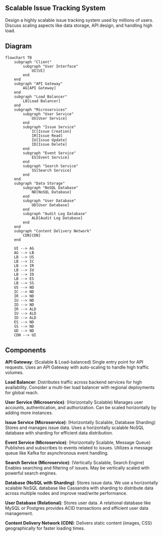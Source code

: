 ## Scalable Issue Tracking System

Design a highly scalable issue tracking system used by millions of users. Discuss scaling aspects like data storage, API design, and handling high load.


## Diagram

```mermaid
flowchart TB
    subgraph "Client"
        subgraph "User Interface"
            UI[UI]
        end
    end
    subgraph "API Gateway"
        AG[API Gateway]
    end
    subgraph "Load Balancer"
        LB[Load Balancer]
    end
    subgraph "Microservices"
        subgraph "User Service"
            US[User Service]
        end
        subgraph "Issue Service"
            IC[Issue Creation]
            IR[Issue Read]
            IU[Issue Update]
            ID[Issue Delete]
        end
        subgraph "Event Service"
            ES[Event Service]
        end
        subgraph "Search Service"
            SS[Search Service]
        end
    end
    subgraph "Data Storage"
        subgraph "NoSQL Database"
            ND[NoSQL Database]
        end
        subgraph "User Database"
            UD[User Database]
        end
        subgraph "Audit Log Database"
            ALD[Audit Log Database]
        end
    end
    subgraph "Content Delivery Network"
        CDN[CDN]
    end

    UI --> AG
    AG --> LB
    LB --> US
    LB --> IC
    LB --> IR
    LB --> IU
    LB --> ID
    LB --> ES
    LB --> SS
    US --> ND
    IC --> ND
    IR --> ND
    IU --> ND
    ID --> ND
    IR --> ALD
    IU --> ALD
    ID --> ALD
    ES --> ND
    SS --> ND
    UD --> ND
    CDN --> UI

```


## Components

**API Gateway**: (Scalable & Load-balanced) Single entry point for API requests. Uses an API Gateway with auto-scaling to handle high traffic volumes.

**Load Balancer**: Distributes traffic across backend services for high availability. Consider a multi-tier load balancer with regional deployments for global reach.

**User Service (Microservice)**: (Horizontally Scalable) Manages user accounts, authentication, and authorization. Can be scaled horizontally by adding more instances.

**Issue Service (Microservice)**: (Horizontally Scalable, Database Sharding) Stores and manages issue data. Uses a horizontally scalable NoSQL database with sharding for efficient data distribution.

**Event Service (Microservice)**: (Horizontally Scalable, Message Queue) Publishes and subscribes to events related to issues. Utilizes a message queue like Kafka for asynchronous event handling.

**Search Service (Microservice)**: (Vertically Scalable, Search Engine) Enables searching and filtering of issues. May be vertically scaled with powerful search engines.

**Database (NoSQL with Sharding)**: Stores issue data. We use a horizontally scalable NoSQL database like Cassandra with sharding to distribute data across multiple nodes and improve read/write performance.

**User Database (Relational)**: Stores user data. A relational database like MySQL or Postgres provides ACID transactions and efficient user data management.

**Content Delivery Network (CDN)**: Delivers static content (images, CSS) geographically for faster loading times.

